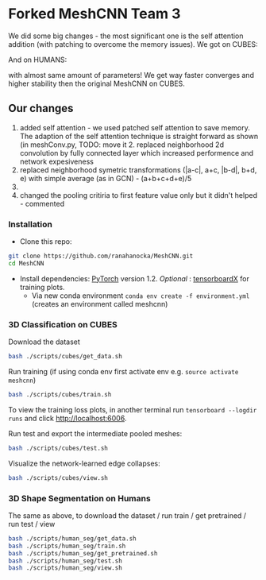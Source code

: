 # Forked MeshCNN Team 3

We did some big changes - the most significant one is the self attention addition (with patching to overcome the memory issues).
We got on CUBES:

And on HUMANS:

with almost same amount of parameters!
We get way faster converges and higher stability then the original MeshCNN on CUBES.

## Our changes
1. added self attention - we used patched self attention to save memory. The adaption of the self attention technique is straight forward as shown (in meshConv.py, TODO: move it 2. replaced neighborhood 2d convolution by fully connected layer which increased performence and network expesiveness
3. replaced neighborhood symetric transformations (|a-c|, a+c, |b-d|, b+d, e) with simple average (as in GCN) - (a+b+c+d+e)/5
4. 
5. changed the pooling critiria to first feature value only but it didn't helped - commented


### Installation
- Clone this repo:
```bash
git clone https://github.com/ranahanocka/MeshCNN.git
cd MeshCNN
```
- Install dependencies: [PyTorch](https://pytorch.org/) version 1.2. <i> Optional </i>: [tensorboardX](https://github.com/lanpa/tensorboardX) for training plots.
  - Via new conda environment `conda env create -f environment.yml` (creates an environment called meshcnn)
  
### 3D Classification on CUBES
Download the dataset
```bash
bash ./scripts/cubes/get_data.sh
```

Run training (if using conda env first activate env e.g. ```source activate meshcnn```)
```bash
bash ./scripts/cubes/train.sh
```

To view the training loss plots, in another terminal run ```tensorboard --logdir runs``` and click [http://localhost:6006](http://localhost:6006).

Run test and export the intermediate pooled meshes:
```bash
bash ./scripts/cubes/test.sh
```

Visualize the network-learned edge collapses:
```bash
bash ./scripts/cubes/view.sh
```

### 3D Shape Segmentation on Humans
The same as above, to download the dataset / run train / get pretrained / run test / view
```bash
bash ./scripts/human_seg/get_data.sh
bash ./scripts/human_seg/train.sh
bash ./scripts/human_seg/get_pretrained.sh
bash ./scripts/human_seg/test.sh
bash ./scripts/human_seg/view.sh
```
